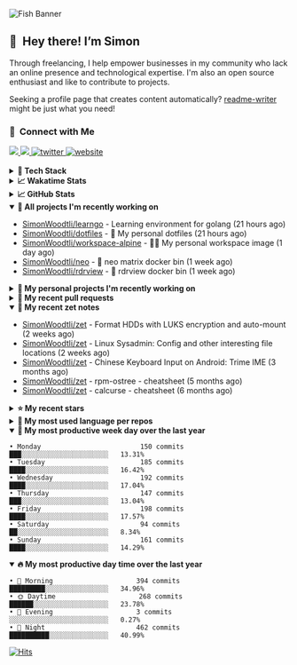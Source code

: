 ![Fish Banner](assets/fish.webp)

## 👋 &nbsp;Hey there! I’m Simon

Through freelancing, I help empower businesses in my community who lack
an online presence and technological expertise. I'm also an open source
enthusiast and like to contribute to projects.

Seeking a profile page that creates content automatically?
[readme-writer] might be just what you need!

### 🤝 &nbsp;Connect with Me

<div align="left">
<a href="https://linkedin.com/in/simonwoodtli" target="_blank">
<img src="https://img.shields.io/badge/linkedin-1E77B5?style=for-the-badge&logo=linkedin&logoColor=white alt=linkedin" />
</a>
<a href="https://github.com/simonwoodtli" target="_blank">
<img src="https://img.shields.io/badge/github-24292E?style=for-the-badge&logo=github&logoColor=white alt=github" />
</a>
<a href="https://twitter.com/simonwoodtlidev" target="_blank">
<img src="https://img.shields.io/badge/twitter-26a7de?style=for-the-badge&logo=twitter&logoColor=white" alt="twitter"/>
</a>
<a href="https://simonwoodtli.com" target="_blank">
<img src="https://img.shields.io/badge/website-E2925F?style=for-the-badge&logo=google-chrome&logoColor=white" alt="website"/>
</a>
</div>
<br/>


<details>
  <summary><b>🧰 Tech Stack</b></summary>
  <div align="center">
  <a href="https://skillicons.dev" target="_blank">
  <img src="https://skillicons.dev/icons?i=js,html,css,bash,python,go,postgresql,docker,vim,linux" alt="JavaScript, HTML, CSS, Bash, Python, Go, PostgreSQL, Docker, Vim,
  Linux">
  </a>
  </div>
</details>

<details>
  <summary><b>📈 Wakatime Stats</b></summary>
  <p align="center"><a href="https://wakatime.com/@SimonWoodtli">
  <img align="center" width="400" height="300" src="https://wakatime.com/share/@SimonWoodtli/7761bcef-e104-47d9-912a-dfd6bf08868b.svg" />
  </a>
  <a href="https://wakatime.com/@SimonWoodtli">
  <img align="center" width="400" height="300" src="https://wakatime.com/share/@SimonWoodtli/341953df-6a40-47b7-8220-ace4eabe0a17.svg" />
  </a></p>

  <h4><b>💬 I've been working with the following languages over the last 7 days</b></h4>

```
• Prolog                         2 hrs 19 mins                  ███████░░░░░░░░░░░░░░░░░░   27.82%
• Markdown                       1 hr 59 mins                   ██████░░░░░░░░░░░░░░░░░░░   23.71%
• Bash                           1 hr 22 mins                   ████░░░░░░░░░░░░░░░░░░░░░   16.45%
• SWIG                           1 hr 8 mins                    ███░░░░░░░░░░░░░░░░░░░░░░   13.67%
• Smarty                         28 mins                        █░░░░░░░░░░░░░░░░░░░░░░░░   5.59%
• Assembly                       24 mins                        █░░░░░░░░░░░░░░░░░░░░░░░░   4.88%
• Text                           13 mins                        █░░░░░░░░░░░░░░░░░░░░░░░░   2.64%
• Cheetah                        8 mins                         ░░░░░░░░░░░░░░░░░░░░░░░░░   1.6%
• ActionScript                   6 mins                         ░░░░░░░░░░░░░░░░░░░░░░░░░   1.27%
• YAML                           5 mins                         ░░░░░░░░░░░░░░░░░░░░░░░░░   1.04%
• JSON                           4 mins                         ░░░░░░░░░░░░░░░░░░░░░░░░░   0.85%
• Other                          0 secs                         ░░░░░░░░░░░░░░░░░░░░░░░░░   0.17%
• GDScript                       0 secs                         ░░░░░░░░░░░░░░░░░░░░░░░░░   0.17%
• Objective-C                    0 secs                         ░░░░░░░░░░░░░░░░░░░░░░░░░   0.11%
• Ezhil                          0 secs                         ░░░░░░░░░░░░░░░░░░░░░░░░░   0.01%
```

  <h4>👷 I've been working on the following projects over the last 7 days</h4>

```
• Private                        3 hrs 25 mins                  ██████████░░░░░░░░░░░░░░░   40.89%
• dotfiles                       2 hrs 12 mins                  ███████░░░░░░░░░░░░░░░░░░   26.4%
• Unknown Project                1 hr 16 mins                   ████░░░░░░░░░░░░░░░░░░░░░   15.19%
• zet                            49 mins                        ██░░░░░░░░░░░░░░░░░░░░░░░   9.77%
• SimonWoodtli                   28 mins                        █░░░░░░░░░░░░░░░░░░░░░░░░   5.66%
• cloud-os                       7 mins                         ░░░░░░░░░░░░░░░░░░░░░░░░░   1.47%
• workspace-alpine               2 mins                         ░░░░░░░░░░░░░░░░░░░░░░░░░   0.56%
• learngo                        0 secs                         ░░░░░░░░░░░░░░░░░░░░░░░░░   0.05%
```

  <h4><b>🛠️ I've been working with the following editors over the last 7 days</b></h4>

```
• Vim                            6 hrs 28 mins                  ███████████████████░░░░░░   77.23%
• Unknown Editor                 1 hr 54 mins                   ██████░░░░░░░░░░░░░░░░░░░   22.77%
```

  <h4><b>💻 I've been working with the following operating systems over the last 7 days</b></h4>

```
• Linux                          8 hrs 22 mins                  █████████████████████████   100%
```

</details>

<details>
  <summary><b>📈 GitHub Stats</b></summary>
  <div align="center">
  <a href="https://github.com/anuraghazra/github-readme-stats"> 
  <img src="https://github-readme-stats.vercel.app/api?username=simonwoodtli&theme=onedark&show_icons=true&hide_rank=true&custom_title=Stats&count_private=true&hide_border=true&hide=issues&line_height=24&bg_color=0d1117" alt="Github Stats">
  <img src="https://github-readme-stats.vercel.app/api/top-langs/?username=simonwoodtli&layout=compact&theme=onedark&count_private=true&hide_border=true&bg_color=0d1117" alt="Top Langs">
  </a>
  </div>
</details>

<details open="">
  <summary><b>👷 All projects I'm recently working on</b></summary>

* [SimonWoodtli/learngo](https://github.com/SimonWoodtli/learngo) - Learning environment for golang (21 hours ago)
* [SimonWoodtli/dotfiles](https://github.com/SimonWoodtli/dotfiles) - 🏡 My personal dotfiles (21 hours ago)
* [SimonWoodtli/workspace-alpine](https://github.com/SimonWoodtli/workspace-alpine) - 🤖🐳 My personal workspace image (1 day ago)
* [SimonWoodtli/neo](https://github.com/SimonWoodtli/neo) - 🐋 neo matrix docker bin (1 week ago)
* [SimonWoodtli/rdrview](https://github.com/SimonWoodtli/rdrview) - 🐋 rdrview docker bin (1 week ago)

</details>
<details>
  <summary><b>🌱 My personal projects I'm recently working on</b></summary>

* [SimonWoodtli/learngo](https://github.com/SimonWoodtli/learngo) - Learning environment for golang (21 hours ago)
* [SimonWoodtli/dotfiles](https://github.com/SimonWoodtli/dotfiles) - 🏡 My personal dotfiles (21 hours ago)
* [SimonWoodtli/workspace-alpine](https://github.com/SimonWoodtli/workspace-alpine) - 🤖🐳 My personal workspace image (1 day ago)
* [SimonWoodtli/neo](https://github.com/SimonWoodtli/neo) - 🐋 neo matrix docker bin (1 week ago)
* [SimonWoodtli/rdrview](https://github.com/SimonWoodtli/rdrview) - 🐋 rdrview docker bin (1 week ago)

</details>
<details>
  <summary><b>🔨 My recent pull requests</b></summary>

* [feat: add wireguard-generate-keys script](https://github.com/SimonWoodtli/dotfiles-old/pull/14) on [SimonWoodtli/dotfiles-old](https://github.com/SimonWoodtli/dotfiles-old) (12 months ago)
* [feat: add video-to-gif script](https://github.com/SimonWoodtli/dotfiles-old/pull/13) on [SimonWoodtli/dotfiles-old](https://github.com/SimonWoodtli/dotfiles-old) (12 months ago)
* [feat: add spoof-mac-linux script](https://github.com/SimonWoodtli/dotfiles-old/pull/12) on [SimonWoodtli/dotfiles-old](https://github.com/SimonWoodtli/dotfiles-old) (12 months ago)
* [feat: add sp-tmux script](https://github.com/SimonWoodtli/dotfiles-old/pull/11) on [SimonWoodtli/dotfiles-old](https://github.com/SimonWoodtli/dotfiles-old) (12 months ago)
* [feat: add sp script](https://github.com/SimonWoodtli/dotfiles-old/pull/10) on [SimonWoodtli/dotfiles-old](https://github.com/SimonWoodtli/dotfiles-old) (12 months ago)

</details>
<details open="">
  <summary><b>📝 My recent zet notes</b></summary>

* [SimonWoodtli/zet](https://github.com/SimonWoodtli/zet/tree/5c90053d8e9e429e7f6f68f557c97d080eaeb3b2/20230908235916) - Format HDDs with LUKS encryption and auto-mount (2 weeks ago)
* [SimonWoodtli/zet](https://github.com/SimonWoodtli/zet/tree/f4e6f009cb8f8ff44e9646977125d87dd8f845f9/20230908235236) - Linux Sysadmin: Config and other interesting file locations (2 weeks ago)
* [SimonWoodtli/zet](https://github.com/SimonWoodtli/zet/tree/d442487a83af583abd23719912a1c1f7496cff33/20230620172505) - Chinese Keyboard Input on Android: Trime IME (3 months ago)
* [SimonWoodtli/zet](https://github.com/SimonWoodtli/zet/tree/3d9625f8bc632c595fa8b28b6f6f09026dd9eec2/20230418171555) - rpm-ostree - cheatsheet (5 months ago)
* [SimonWoodtli/zet](https://github.com/SimonWoodtli/zet/tree/ac39e3c3413746ceaca835b27435b1307b8ece5a/20230405141750) - calcurse - cheatsheet (6 months ago)

</details>
<details>
  <summary><b>⭐ My recent stars</b></summary>

* [NetworkBlockDevice/nbd](https://github.com/NetworkBlockDevice/nbd) - Network Block Device (5 days ago)
* [SpotX-CLI/SpotX-Linux](https://github.com/SpotX-CLI/SpotX-Linux) - Spotify Ad blocker based on SpotX for Linux (7 days ago)
* [webmin/webmin](https://github.com/webmin/webmin) - Powerful and flexible web-based server management control panel (1 week ago)
* [rustdesk/rustdesk](https://github.com/rustdesk/rustdesk) - An open-source remote desktop, and alternative to TeamViewer. (5 months ago)
* [essembeh/gnome-extensions-cli](https://github.com/essembeh/gnome-extensions-cli) - Command line tool to manage your Gnome Shell extensions (5 months ago)

</details>
<details>
  <summary><b>💬 My most used language per repos</b></summary>

```
• Shell                          15 repos                       █████████████████░░░░░░░░   68.18%
• Dockerfile                     1 repo                         █░░░░░░░░░░░░░░░░░░░░░░░░   4.55%
• JavaScript                     1 repo                         █░░░░░░░░░░░░░░░░░░░░░░░░   4.55%
• CSS                            3 repos                        ███░░░░░░░░░░░░░░░░░░░░░░   13.64%
• Nix                            1 repo                         █░░░░░░░░░░░░░░░░░░░░░░░░   4.55%
• HTML                           1 repo                         █░░░░░░░░░░░░░░░░░░░░░░░░   4.55%
```

</details>
<details open="">
  <summary><b>📆 My most productive week day over the last year</b></summary>

```
• Monday                         150 commits                    ███░░░░░░░░░░░░░░░░░░░░░░   13.31%
• Tuesday                        185 commits                    ████░░░░░░░░░░░░░░░░░░░░░   16.42%
• Wednesday                      192 commits                    ████░░░░░░░░░░░░░░░░░░░░░   17.04%
• Thursday                       147 commits                    ███░░░░░░░░░░░░░░░░░░░░░░   13.04%
• Friday                         198 commits                    ████░░░░░░░░░░░░░░░░░░░░░   17.57%
• Saturday                       94 commits                     ██░░░░░░░░░░░░░░░░░░░░░░░   8.34%
• Sunday                         161 commits                    ████░░░░░░░░░░░░░░░░░░░░░   14.29%
```

</details>
<details open="">
  <summary><b>🔥 My most productive day time over the last year</b></summary>

```
• 🌅 Morning                     394 commits                    █████████░░░░░░░░░░░░░░░░   34.96%
• 🌞 Daytime                     268 commits                    ██████░░░░░░░░░░░░░░░░░░░   23.78%
• 🌇 Evening                     3 commits                      ░░░░░░░░░░░░░░░░░░░░░░░░░   0.27%
• 🌃 Night                       462 commits                    ██████████░░░░░░░░░░░░░░░   40.99%
```

</details>

[![Hits](https://hits.seeyoufarm.com/api/count/incr/badge.svg?url=https%3A%2F%2Fgithub.com%2Fsimonwoodtli&count_bg=%23689D6A&title_bg=%23282828&icon=&icon_color=%23E7E7E7&title=views+%28today+%2F+total%29&edge_flat=false)](https://hits.seeyoufarm.com)

[readme-writer]: <https://github.com/SimonWoodtli/readme-writer>
